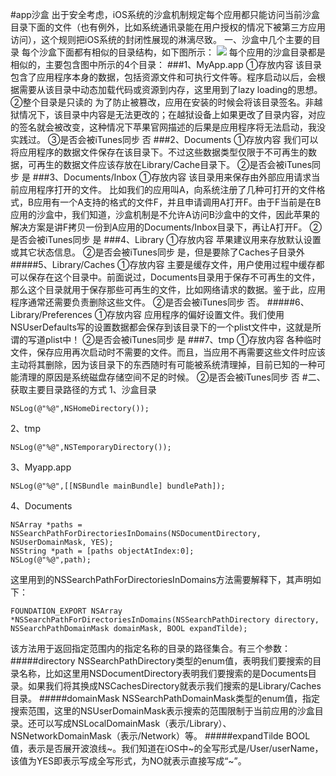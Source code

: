 #app沙盒
出于安全考虑，iOS系统的沙盒机制规定每个应用都只能访问当前沙盒目录下面的文件（也有例外，比如系统通讯录能在用户授权的情况下被第三方应用访问），这个规则把iOS系统的封闭性展现的淋漓尽致。
一、沙盒中几个主要的目录
每个沙盒下面都有相似的目录结构，如下图所示：
![](/Users/tangdaoyong/Desktop/TDY_iOSGit/TDY_沙盒/app沙盒图片/20140114190236109.jpeg)
每个应用的沙盒目录都是相似的，主要包含图中所示的4个目录：
###1、MyApp.app
①存放内容
该目录包含了应用程序本身的数据，包括资源文件和可执行文件等。程序启动以后，会根据需要从该目录中动态加载代码或资源到内存，这里用到了lazy loading的思想。
②整个目录是只读的
为了防止被篡改，应用在安装的时候会将该目录签名。非越狱情况下，该目录中内容是无法更改的；在越狱设备上如果更改了目录内容，对应的签名就会被改变，这种情况下苹果官网描述的后果是应用程序将无法启动，我没实践过。
③是否会被iTunes同步
否
###2、Documents
①存放内容
我们可以将应用程序的数据文件保存在该目录下。不过这些数据类型仅限于不可再生的数据，可再生的数据文件应该存放在Library/Cache目录下。
②是否会被iTunes同步
是
###3、Documents/Inbox
①存放内容
该目录用来保存由外部应用请求当前应用程序打开的文件。
比如我们的应用叫A，向系统注册了几种可打开的文件格式，B应用有一个A支持的格式的文件F，并且申请调用A打开F。由于F当前是在B应用的沙盒中，我们知道，沙盒机制是不允许A访问B沙盒中的文件，因此苹果的解决方案是讲F拷贝一份到A应用的Documents/Inbox目录下，再让A打开F。
②是否会被iTunes同步
是
###4、Library
①存放内容
苹果建议用来存放默认设置或其它状态信息。
②是否会被iTunes同步
是，但是要除了Caches子目录外
#####5、Library/Caches
①存放内容
主要是缓存文件，用户使用过程中缓存都可以保存在这个目录中。前面说过，Documents目录用于保存不可再生的文件，那么这个目录就用于保存那些可再生的文件，比如网络请求的数据。鉴于此，应用程序通常还需要负责删除这些文件。
②是否会被iTunes同步
否。
#####6、Library/Preferences
①存放内容
应用程序的偏好设置文件。我们使用NSUserDefaults写的设置数据都会保存到该目录下的一个plist文件中，这就是所谓的写道plist中！
②是否会被iTunes同步
是
###7、tmp
①存放内容
各种临时文件，保存应用再次启动时不需要的文件。而且，当应用不再需要这些文件时应该主动将其删除，因为该目录下的东西随时有可能被系统清理掉，目前已知的一种可能清理的原因是系统磁盘存储空间不足的时候。
②是否会被iTunes同步
否
#二、获取主要目录路径的方式
1、沙盒目录

    NSLog(@"%@",NSHomeDirectory());
2、tmp

    NSLog(@"%@",NSTemporaryDirectory());
3、Myapp.app

    NSLog(@"%@",[[NSBundle mainBundle] bundlePath]);
4、Documents

    NSArray *paths = NSSearchPathForDirectoriesInDomains(NSDocumentDirectory, NSUserDomainMask, YES);
    NSString *path = [paths objectAtIndex:0];
    NSLog(@"%@",path);
这里用到的NSSearchPathForDirectoriesInDomains方法需要解释下，其声明如下：

    FOUNDATION_EXPORT NSArray *NSSearchPathForDirectoriesInDomains(NSSearchPathDirectory directory, NSSearchPathDomainMask domainMask, BOOL expandTilde);
该方法用于返回指定范围内的指定名称的目录的路径集合。有三个参数：
#####directory
NSSearchPathDirectory类型的enum值，表明我们要搜索的目录名称，比如这里用NSDocumentDirectory表明我们要搜索的是Documents目录。如果我们将其换成NSCachesDirectory就表示我们搜索的是Library/Caches目录。
#####domainMask
NSSearchPathDomainMask类型的enum值，指定搜索范围，这里的NSUserDomainMask表示搜索的范围限制于当前应用的沙盒目录。还可以写成NSLocalDomainMask（表示/Library）、NSNetworkDomainMask（表示/Network）等。
#####expandTilde
BOOL值，表示是否展开波浪线\~。我们知道在iOS中\~的全写形式是/User/userName，该值为YES即表示写成全写形式，为NO就表示直接写成“~”。